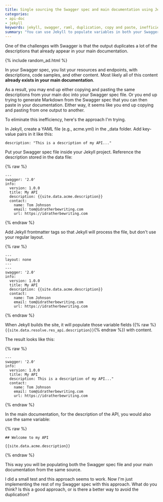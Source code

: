 ```yaml
---
title: Single sourcing the Swagger spec and main documentation using Jekyll
categories:
- api-doc
- jekyll
keywords: jekyll, swagger, raml, duplication, copy and paste, inefficiency, variables, auto-populate, single source
summary: "You can use Jekyll to populate variables in both your Swagger spec and main documentation. This allows you to single source your content into both of these outputs in a more efficient way."
---
```


One of the challenges with Swagger is that the output duplicates a lot of the descriptions that already appear in your main documentation.

{% include random_ad.html %}

In your Swagger spec, you list your resources and endpoints, with descriptions, code samples, and other content. Most likely all of this content **already exists in your main documentation**.

As a result, you may end up either copying and pasting the same descriptions from your main doc into your Swagger spec file. Or you end up trying to generate Markdown from the Swagger spec that you can then paste in your documentation. Either way, it seems like you end up copying and pasting from one output to another.

To eliminate this inefficiency, here's the approach I'm trying.

In Jekyll, create a YAML file (e.g., acme.yml) in the \_data folder. Add key-value pairs in it like this:

```
description: "This is a description of my API..."
```

Put your Swagger spec file inside your Jekyll project. Reference the description stored in the data file:

{% raw %}
```
---
swagger: '2.0'
info:
  version: 1.0.0
  title: My API
  description: {{site.data.acme.description}}
  contact:
    name: Tom Johnson
    email: tom@idratherbewriting.com
    url: https://idratherbewriting.com
```
{% endraw %}

Add Jekyll frontmatter tags so that Jekyll will process the file, but don't use your regular layout.

{% raw %}
```
---
layout: none
---
---
swagger: '2.0'
info:
  version: 1.0.0
  title: My API
  description: {{site.data.acme.description}}
  contact:
    name: Tom Johnson
    email: tom@idratherbewriting.com
    url: https://idratherbewriting.com
```
{% endraw %}

When Jekyll builds the site, it will populate those variable fields ({% raw %}`{{site.data.resolve.res_api.description}}`{% endraw %}) with content.

The result looks like this:

{% raw %}
```
---
swagger: '2.0'
info:
  version: 1.0.0
  title: My API
  description: This is a description of my API..."
  contact:
    name: Tom Johnson
    email: tom@idratherbewriting.com
    url: https://idratherbewriting.com
```
{% endraw %}

In the main documentation, for the description of the API, you would also use the same variable:

{% raw %}
```
## Welcome to my API

{{site.data.acme.description}}
```
{% endraw %}

This way you will be populating both the Swagger spec file and your main documentation from the same source.

I did a small test and this approach seems to work. Now I'm just implementing the rest of my Swagger spec with this approach. What do you think? Is this a good approach, or is there a better way to avoid the duplication?
